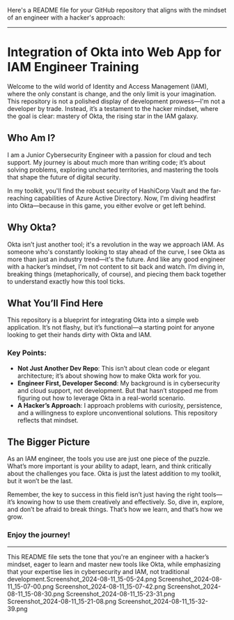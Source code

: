 Here's a README file for your GitHub repository that aligns with the mindset of an engineer with a hacker's approach:

---

# Integration of Okta into Web App for IAM Engineer Training

Welcome to the wild world of Identity and Access Management (IAM), where the only constant is change, and the only limit is your imagination. This repository is not a polished display of development prowess—I'm not a developer by trade. Instead, it’s a testament to the hacker mindset, where the goal is clear: mastery of Okta, the rising star in the IAM galaxy.

## Who Am I?

I am a Junior Cybersecurity Engineer with a passion for cloud and tech support. My journey is about much more than writing code; it’s about solving problems, exploring uncharted territories, and mastering the tools that shape the future of digital security. 

In my toolkit, you'll find the robust security of HashiCorp Vault and the far-reaching capabilities of Azure Active Directory. Now, I'm diving headfirst into Okta—because in this game, you either evolve or get left behind.

## Why Okta?

Okta isn’t just another tool; it's a revolution in the way we approach IAM. As someone who's constantly looking to stay ahead of the curve, I see Okta as more than just an industry trend—it's the future. And like any good engineer with a hacker’s mindset, I'm not content to sit back and watch. I’m diving in, breaking things (metaphorically, of course), and piecing them back together to understand exactly how this tool ticks.

## What You’ll Find Here

This repository is a blueprint for integrating Okta into a simple web application. It’s not flashy, but it’s functional—a starting point for anyone looking to get their hands dirty with Okta and IAM.

### Key Points:

- **Not Just Another Dev Repo**: This isn’t about clean code or elegant architecture; it’s about showing how to make Okta work for you.
- **Engineer First, Developer Second**: My background is in cybersecurity and cloud support, not development. But that hasn’t stopped me from figuring out how to leverage Okta in a real-world scenario.
- **A Hacker’s Approach**: I approach problems with curiosity, persistence, and a willingness to explore unconventional solutions. This repository reflects that mindset.

## The Bigger Picture

As an IAM engineer, the tools you use are just one piece of the puzzle. What’s more important is your ability to adapt, learn, and think critically about the challenges you face. Okta is just the latest addition to my toolkit, but it won’t be the last. 

Remember, the key to success in this field isn’t just having the right tools—it’s knowing how to use them creatively and effectively. So, dive in, explore, and don’t be afraid to break things. That’s how we learn, and that’s how we grow.

### Enjoy the journey!

---

This README file sets the tone that you're an engineer with a hacker’s mindset, eager to learn and master new tools like Okta, while emphasizing that your expertise lies in cybersecurity and IAM, not traditional development.Screenshot_2024-08-11_15-05-24.png Screenshot_2024-08-11_15-07-00.png Screenshot_2024-08-11_15-07-42.png  Screenshot_2024-08-11_15-08-30.png Screenshot_2024-08-11_15-23-31.png Screenshot_2024-08-11_15-21-08.png Screenshot_2024-08-11_15-32-39.png
